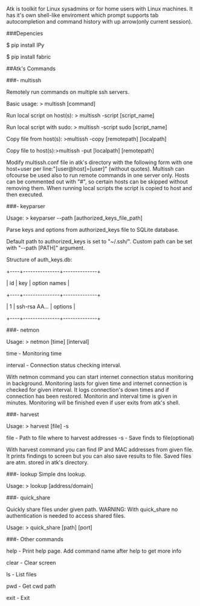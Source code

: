 Atk is toolkit for Linux sysadmins or for home users with Linux machines. It has it's own shell-like enviroment which prompt supports tab autocompletion and command history with up arrow(only current session).

###Depencies

$ pip install IPy

$ pip install fabric


##Atk's Commands

###- multissh

Remotely run commands on multiple ssh servers.

Basic usage: &gt; multissh [command]

Run local script on host(s): &gt; multissh -script [script_name]

Run local script with sudo: &gt; multissh -script sudo [script_name]

Copy file from host(s): &gt;multissh -copy [remotepath] [localpath]

Copy file to host(s):&gt;multissh -put [localpath] [remotepath]

Modify multissh.conf file in atk's directory with the following form with one host+user per line:"[user@host]=[user]" (without quotes).
Multissh can ofcourse be used also to run remote commands in one server only. Hosts can be commented out with "#", so certain hosts can be skipped without removing them. When running local scripts the script is copied to host and then executed.

###- keyparser

Usage: &gt; keyparser --path [authorized_keys_file_path]

Parse keys and options from authorized_keys file to SQLite database.

Default path to authorized_keys is set to "~/.ssh/". Custom path can be set with "--path [PATH]" argument.

Structure of auth_keys.db:

+----+---------------+--------------+

| id |      key      | option names |

+----+---------------+--------------+

|  1 | ssh-rsa AA... | options      |

+----+---------------+--------------+

###- netmon

Usage: &gt; netmon [time]  [interval]

time - Monitoring time

interval - Connection status checking interval.

With netmon command you can start internet connection status monitoring in background. Monitoring lasts for given time and internet connection is checked for given interval. It logs connection's down times and if connection has been restored. Monitorin and interval time is given in minutes. Monitoring will be finished even if user exits from atk's shell.

###- harvest

Usage: &gt; harvest  [file] -s

file - Path to file where to harvest addresses
-s - Save finds to file(optional)

With harvest command you can find IP and MAC addresses from given file. It prints findings to screen but you can also save results to file. Saved files are atm. stored in atk's directory.

###- lookup
Simple dns lookup.

Usage: &gt; lookup [address/domain]

###- quick_share

Quickly share files under given path. WARNING: With quick_share no authentication is needed to access shared files.

Usage: &gt; quick_share [path] [port]


###- Other commands

help - Print help page. Add command name after help to get more info

clear - Clear screen

ls - List files

pwd - Get cwd path

exit - Exit
